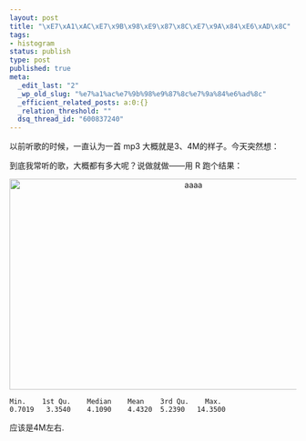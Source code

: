 ```yaml
--- 
layout: post
title: "\xE7\xA1\xAC\xE7\x9B\x98\xE9\x87\x8C\xE7\x9A\x84\xE6\xAD\x8C"
tags: 
- histogram
status: publish
type: post
published: true
meta: 
  _edit_last: "2"
  _wp_old_slug: "%e7%a1%ac%e7%9b%98%e9%87%8c%e7%9a%84%e6%ad%8c"
  _efficient_related_posts: a:0:{}
  _relation_threshold: ""
  dsq_thread_id: "600837240"
---
```

以前听歌的时候，一直认为一首 mp3 大概就是3、4M的样子。今天突然想：

到底我常听的歌，大概都有多大呢？说做就做——用 R 跑个结果：
<p style="text-align: center;"><a href="http://axqpza.bay.livefilestore.com/y1p_cEJXOvMhbOOdi-LNgkNjZdiHJIu0_k2OV6Ctw9TyTRfCLBLTwMq6N7JU3Hxxl5VIJJLE9IwGTma4WEB9SUfOw?PARTNER=WRITER"><img class="aligncenter" style="border: 0pt none; display: inline;" title="aaaa" src="http://axqpza.bay.livefilestore.com/y1pzxbAiLvoWgQzxtv6R_vUihYujt1LP5kUKWNRhR1ov7NYszlx39G7Yvyx05JlMFROG2szu-dHebgJ0WJq4nZXSA?PARTNER=WRITER" border="0" alt="aaaa" width="630" height="371" /></a></p>

    Min.    1st Qu.    Median    Mean    3rd Qu.    Max.
    0.7019   3.3540    4.1090    4.4320  5.2390   14.3500

应该是4M左右.
